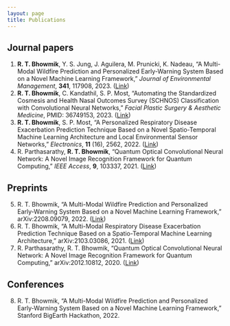 ```yaml
---
layout: page
title: Publications
---
```


<h2>Journal papers</h2>

<ol>
<li><b>R. T. Bhowmik</b>, Y. S. Jung, J. Aguilera, M. Prunicki, K. Nadeau, “A Multi-Modal Wildfire Prediction and Personalized Early-Warning System Based on a Novel Machine Learning Framework,” <i>Journal of Environmental Management</i>, <b>341</b>, 117908, 2023. (<a target="_blank" href='https://doi.org/10.1016/j.jenvman.2023.117908'>Link</a>)</li>
<li><b>R. T. Bhowmik</b>, C. Kandathil, S. P. Most, “Automating the Standardized Cosmesis and Health Nasal Outcomes Survey (SCHNOS) Classification with Convolutional Neural Networks,” <i>Facial Plastic Surgery & Aesthetic Medicine</i>, PMID: 36749153, 2023. (<a target="_blank" href='https://doi.org/10.1089/fpsam.2022.0306'>Link</a>)</li>
<li><b>R. T. Bhowmik</b>, S. P. Most, “A Personalized Respiratory Disease Exacerbation Prediction Technique Based on a Novel Spatio-Temporal Machine Learning Architecture and Local Environmental Sensor Networks,” <i>Electronics</i>, <b>11</b> (16), 2562, 2022. (<a target="_blank" href='https://doi.org/10.3390/electronics11162562'>Link</a>)</li>
<li>R. Parthasarathy, <b>R. T. Bhowmik</b>, “Quantum Optical Convolutional Neural Network: A Novel Image Recognition Framework for Quantum Computing,” <i>IEEE Access</i>, <b>9</b>, 103337, 2021. (<a target="_blank" href='https://doi.org/10.1109/ACCESS.2021.3098775'>Link</a>)</li>
</ol>

<h2>Preprints</h2>
<ol start="5">
<li>R. T. Bhowmik, “A Multi-Modal Wildfire Prediction and Personalized Early-Warning System Based on a Novel Machine Learning Framework,” arXiv:2208.09079, 2022. (<a target="_blank" href='https://arxiv.org/abs/2208.09079'>Link</a>)</li>
<li>R. T. Bhowmik, “A Multi-Modal Respiratory Disease Exacerbation Prediction Technique Based on a Spatio-Temporal Machine Learning Architecture,” arXiv:2103.03086, 2021. (<a target="_blank" href='https://arxiv.org/abs/2103.03086'>Link</a>)</li>
<li>R. Parthasarathy, R. T. Bhowmik, “Quantum Optical Convolutional Neural Network: A Novel Image Recognition Framework for Quantum Computing,” arXiv:2012.10812, 2020. (<a target="_blank" href='https://arxiv.org/abs/2012.10812'>Link</a>)</li>
</ol>

<h2>Conferences</h2>
<ol start="8">
<li>R. T. Bhowmik, “A Multi-Modal Wildfire Prediction and Personalized Early-Warning System Based on a Novel Machine Learning Framework,” Stanford BigEarth Hackathon, 2022.</li>
</ol>